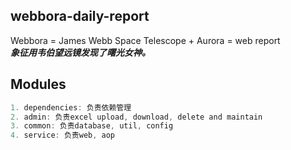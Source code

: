 ## webbora-daily-report

Webbora = James Webb Space Telescope + Aurora = web report  
***象征用韦伯望远镜发现了曙光女神。***

## Modules
```java
1. dependencies: 负责依赖管理
2. admin: 负责excel upload, download, delete and maintain
3. common: 负责database, util, config
4. service: 负责web, aop
```
